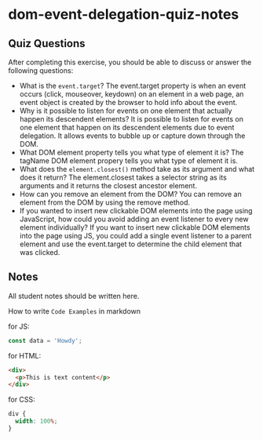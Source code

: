# dom-event-delegation-quiz-notes

## Quiz Questions

After completing this exercise, you should be able to discuss or answer the following questions:

- What is the `event.target`?
  The event.target property is when an event occurs (click, mouseover, keydown) on an element in a web page, an event object is created by the browser to hold info about the event.
- Why is it possible to listen for events on one element that actually happen its descendent elements?
  It is possible to listen for events on one element that happen on its descendent elements due to event delegation. It allows events to bubble up or capture down through the DOM.
- What DOM element property tells you what type of element it is?
  The tagName DOM element propery tells you what type of element it is.
- What does the `element.closest()` method take as its argument and what does it return?
  The element.closest takes a selector string as its arguments and it returns the closest ancestor element.
- How can you remove an element from the DOM?
  You can remove an element from the DOM by using the remove method.
- If you wanted to insert new clickable DOM elements into the page using JavaScript, how could you avoid adding an event listener to every new element individually?
  If you want to insert new clickable DOM elements into the page using JS, you could add a single event listener to a parent element and use the event.target to determine the child element that was clicked.

## Notes

All student notes should be written here.

How to write `Code Examples` in markdown

for JS:

```javascript
const data = 'Howdy';
```

for HTML:

```html
<div>
  <p>This is text content</p>
</div>
```

for CSS:

```css
div {
  width: 100%;
}
```
